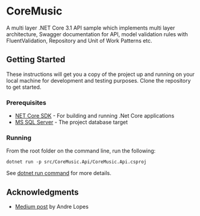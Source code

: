 # CoreMusic
A multi layer .NET Core 3.1 API sample which implements multi layer architecture, Swagger documentation for API, model validation rules with FluentValidation, Repository and Unit of Work Patterns etc.

## Getting Started
These instructions will get you a copy of the project up and running on your local machine for development and testing purposes. Clone the repository to get  started.

### Prerequisites
* [NET Core SDK](https://dotnet.microsoft.com/download) - For building and running .Net Core applications 
* [MS SQL Server](https://www.microsoft.com/en-us/sql-server/sql-server-downloads) - The project database target

### Running
From the root folder on the command line, run the following:
```
dotnet run -p src/CoreMusic.Api/CoreMusic.Api.csproj
```
See [dotnet run command](https://docs.microsoft.com/en-us/dotnet/core/tools/dotnet-run) for more details.

## Acknowledgments
* [Medium post](https://medium.com/swlh/building-a-nice-multi-layer-net-core-3-api-c68a9ef16368) by Andre Lopes
